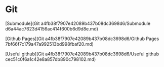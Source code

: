 # Git

[Submodule](Git a4fb38f7907e42089b437b08dc3698d6/Submodule d6a44ac7623d4156ac414f600b6d9d8e.md)

[Github Pages](Git a4fb38f7907e42089b437b08dc3698d6/Github Pages 7bf66f7c179a47a992513bd998fbaf20.md)

[Useful github](Git a4fb38f7907e42089b437b08dc3698d6/Useful github cec51c0f6a1c42e8a857db890c798102.md)